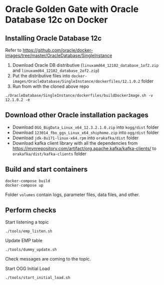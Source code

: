 # Oracle Golden Gate with Oracle Database 12c on Docker

## Installing Oracle Database 12c
Refer to https://github.com/oracle/docker-images/tree/master/OracleDatabase/SingleInstance
1. Download Oracle DB distributive (`linuxamd64_12102_database_1of2.zip` and `linuxamd64_12102_database_2of2.zip`)
2. Put the distributive files into `docker-images/OracleDatabase/SingleInstance/dockerfiles/12.1.0.2` folder
3. Run from with the cloned above repo
```
./OracleDatabase/SingleInstance/dockerfiles/buildDockerImage.sh -v 12.1.0.2 -e
```

## Download other Oracle installation packages
* Download `OGG_BigData_Linux_x64_12.3.2.1.0.zip` into `kogg/dist` folder
* Download `123014_fbo_ggs_Linux_x64_shiphome.zip` into `ogg/dist` folder
* Download `jdk-8u171-linux-x64.rpm` into `orakafka/dist` folder
* Download kafka client library with all the dependencies from https://mvnrepository.com/artifact/org.apache.kafka/kafka-clients/ to `orakafka/dist/kafka-clients` folder

## Build and start containers
```
docker-compose build
docker-compose up
```
Folder `volumes` contain logs, parameter files, data files, and other.

## Perform checks
Start listening a topic
```
./tools/emp_listen.sh
```

Update EMP table
```
./tools/dummy_update.sh
```

Check messages are coming to the topic.

Start OGG Initial Load
```
./tools/start_initial_load.sh
```